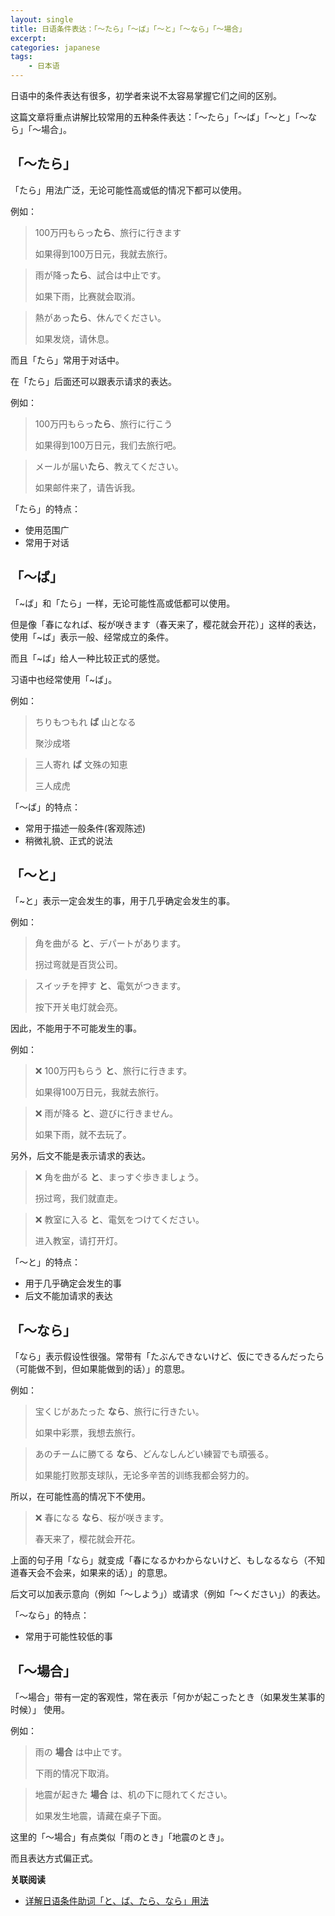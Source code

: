```yaml
---
layout: single
title: 日语条件表达：「～たら」「～ば」「～と」「～なら」「～場合」
excerpt: 
categories: japanese
tags:
    - 日本语
---
```


日语中的条件表达有很多，初学者来说不太容易掌握它们之间的区别。

这篇文章将重点讲解比较常用的五种条件表达：「～たら」「～ば」「～と」「～なら」「～場合」。

## 「～たら」

「たら」用法广泛，无论可能性高或低的情况下都可以使用。

例如：

> 100万円もらっ**たら**、旅行に行きます
>
> 如果得到100万日元，我就去旅行。

> 雨が降っ**たら**、試合は中止です。
>
> 如果下雨，比赛就会取消。

> 熱があっ**たら**、休んでください。
>
> 如果发烧，请休息。

而且「たら」常用于对话中。

在「たら」后面还可以跟表示请求的表达。

例如：

> 100万円もらっ**たら**、旅行に行こう
>
> 如果得到100万日元，我们去旅行吧。

> メールが届い**たら**、教えてください。
> 
> 如果邮件来了，请告诉我。

「たら」的特点：

* 使用范围广
* 常用于对话

## 「～ば」

「~ば」和「たら」一样，无论可能性高或低都可以使用。

但是像「春になれば、桜が咲きます<span class='more'>（春天来了，樱花就会开花）</span>」这样的表达，使用「~ば」表示一般、经常成立的条件。

而且「~ば」给人一种比较正式的感觉。

习语中也经常使用「~ば」。

例如：

> ちりもつもれ **ば** 山となる
>
> 聚沙成塔

> 三人寄れ **ば** 文殊の知恵
>
> 三人成虎

「～ば」的特点：

- 常用于描述一般条件(客观陈述)
- 稍微礼貌、正式的说法

## 「～と」

「~と」表示一定会发生的事，用于几乎确定会发生的事。

例如：

> 角を曲がる **と**、デパートがあります。
> 
> 拐过弯就是百货公司。

> スイッチを押す **と**、電気がつきます。
> 
> 按下开关电灯就会亮。

因此，不能用于不可能发生的事。

例如：

> ❌ 100万円もらう **と**、旅行に行きます。
> 
> 如果得100万日元，我就去旅行。

> ❌ 雨が降る **と**、遊びに行きません。
>
> 如果下雨，就不去玩了。

另外，后文不能是表示请求的表达。

> ❌ 角を曲がる **と**、まっすぐ歩きましょう。
>
> 拐过弯，我们就直走。

> ❌ 教室に入る **と**、電気をつけてください。
>
> 进入教室，请打开灯。

「～と」的特点：

- 用于几乎确定会发生的事
- 后文不能加请求的表达

## 「～なら」

「なら」表示假设性很强。常带有「たぶんできないけど、仮にできるんだったら<span class='more'>（可能做不到，但如果能做到的话）</span>」的意思。

例如：

> 宝くじがあたった **なら**、旅行に行きたい。
>
> 如果中彩票，我想去旅行。

> あのチームに勝てる **なら**、どんなしんどい練習でも頑張る。
>
> 如果能打败那支球队，无论多辛苦的训练我都会努力的。

所以，在可能性高的情况下不使用。

> ❌ 春になる **なら**、桜が咲きます。
> 
> 春天来了，樱花就会开花。

上面的句子用「なら」就变成「春になるかわからないけど、もしなるなら<span class='more'>（不知道春天会不会来，如果来的话）</span>」的意思。

后文可以加表示意向<span class='more'>（例如「～しよう」）</span>或请求<span class='more'>（例如「～ください」）</span>的表达。

「～なら」的特点：

* 常用于可能性较低的事

## 「～場合」

「～場合」带有一定的客观性，常在表示「何かが起こったとき<span class='more'>（如果发生某事的时候）</span>」 使用。

例如：

> 雨の **場合** は中止です。
>
> 下雨的情况下取消。

> 地震が起きた **場合** は、机の下に隠れてください。
>
> 如果发生地震，请藏在桌子下面。

这里的「～場合」有点类似「雨のとき」「地震のとき」。

而且表达方式偏正式。

**关联阅读**

- [详解日语条件助词「と、ば、たら、なら」用法](/japanese/to-ba-tara-nara/)

